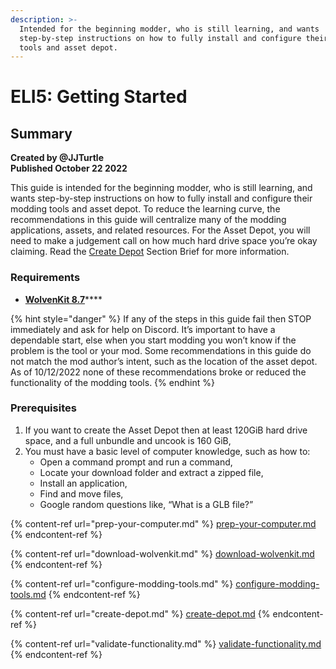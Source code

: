 ```yaml
---
description: >-
  Intended for the beginning modder, who is still learning, and wants
  step-by-step instructions on how to fully install and configure their modding
  tools and asset depot.
---
```


# ELI5: Getting Started

## Summary

**Created by @JJTurtle**\
**Published October 22 2022**

This guide is intended for the beginning modder, who is still learning, and wants step-by-step instructions on how to fully install and configure their modding tools and asset depot. To reduce the learning curve, the recommendations in this guide will centralize many of the modding applications, assets, and related resources. For the Asset Depot, you will need to make a judgement call on how much hard drive space you’re okay claiming. Read the [Create Depot](create-depot.md#section-brief) Section Brief for more information.

### Requirements

* [**WolvenKit 8.7**](https://github.com/WolvenKit/WolvenKit)****

{% hint style="danger" %}
If any of the steps in this guide fail then STOP immediately and ask for help on Discord. It’s important to have a dependable start, else when you start modding you won’t know if the problem is the tool or your mod. Some recommendations in this guide do not match the mod author’s intent, such as the location of the asset depot. As of 10/12/2022 none of these recommendations broke or reduced the functionality of the modding tools.
{% endhint %}

### Prerequisites <a href="#_toc116953931" id="_toc116953931"></a>

1. If you want to create the Asset Depot then at least 120GiB hard drive space, and a full unbundle and uncook is 160 GiB,
2. You must have a basic level of computer knowledge, such as how to:
   * Open a command prompt and run a command,
   * Locate your download folder and extract a zipped file,
   * Install an application,
   * Find and move files,
   * Google random questions like, “What is a GLB file?”

{% content-ref url="prep-your-computer.md" %}
[prep-your-computer.md](prep-your-computer.md)
{% endcontent-ref %}

{% content-ref url="download-wolvenkit.md" %}
[download-wolvenkit.md](download-wolvenkit.md)
{% endcontent-ref %}

{% content-ref url="configure-modding-tools.md" %}
[configure-modding-tools.md](configure-modding-tools.md)
{% endcontent-ref %}

{% content-ref url="create-depot.md" %}
[create-depot.md](create-depot.md)
{% endcontent-ref %}

{% content-ref url="validate-functionality.md" %}
[validate-functionality.md](validate-functionality.md)
{% endcontent-ref %}
